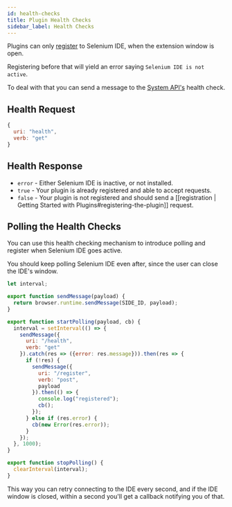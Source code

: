 ```yaml
---
id: health-checks
title: Plugin Health Checks
sidebar_label: Health Checks
---
```


Plugins can only [register](plugins-getting-started#registering-the-plugin) to Selenium IDE, when the extension window is open.

Registering before that will yield an error saying `Selenium IDE is not active`.

To deal with that you can send a message to the [System API's](system) health check. 

## Health Request

```js
{
  uri: "health",
  verb: "get"
}
```

## Health Response

- `error` - Either Selenium IDE is inactive, or not installed.
- `true` - Your plugin is already registered and able to accept requests.
- `false` - Your plugin is not registered and should send a [[registration | Getting Started with Plugins#registering-the-plugin]] request.  

## Polling the Health Checks

You can use this health checking mechanism to introduce polling and register when Selenium IDE goes active.  

You should keep polling Selenium IDE even after, since the user can close the IDE's window.  

```js
let interval;

export function sendMessage(payload) {
  return browser.runtime.sendMessage(SIDE_ID, payload);
}

export function startPolling(payload, cb) {
  interval = setInterval(() => {
    sendMessage({
      uri: "/health",
      verb: "get"
    }).catch(res => ({error: res.message})).then(res => {
      if (!res) {
        sendMessage({
          uri: "/register",
          verb: "post",
          payload
        }).then(() => {
          console.log("registered");
          cb();
        });
      } else if (res.error) {
        cb(new Error(res.error));
      }
    });
  }, 1000);
}

export function stopPolling() {
  clearInterval(interval);
}
```

This way you can retry connecting to the IDE every second, and if the IDE window is closed, within a second you'll get a callback notifying you of that.
